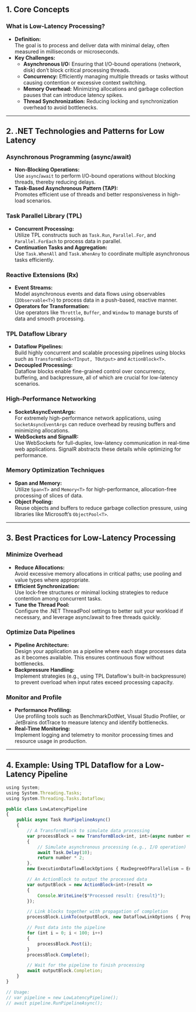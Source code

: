 ## 1. Core Concepts

### What is Low-Latency Processing?
- **Definition:**  
  The goal is to process and deliver data with minimal delay, often measured in milliseconds or microseconds.
- **Key Challenges:**  
  - **Asynchronous I/O:** Ensuring that I/O-bound operations (network, disk) don’t block critical processing threads.
  - **Concurrency:** Efficiently managing multiple threads or tasks without causing contention or excessive context switching.
  - **Memory Overhead:** Minimizing allocations and garbage collection pauses that can introduce latency spikes.
  - **Thread Synchronization:** Reducing locking and synchronization overhead to avoid bottlenecks.

---

## 2. .NET Technologies and Patterns for Low Latency

### Asynchronous Programming (async/await)
- **Non-Blocking Operations:**  
  Use `async`/`await` to perform I/O-bound operations without blocking threads, thereby reducing delays.
- **Task-Based Asynchronous Pattern (TAP):**  
  Promotes efficient use of threads and better responsiveness in high-load scenarios.

### Task Parallel Library (TPL)
- **Concurrent Processing:**  
  Utilize TPL constructs such as `Task.Run`, `Parallel.For`, and `Parallel.ForEach` to process data in parallel.
- **Continuation Tasks and Aggregation:**  
  Use `Task.WhenAll` and `Task.WhenAny` to coordinate multiple asynchronous tasks efficiently.

### Reactive Extensions (Rx)
- **Event Streams:**  
  Model asynchronous events and data flows using observables (`IObservable<T>`) to process data in a push-based, reactive manner.
- **Operators for Transformation:**  
  Use operators like `Throttle`, `Buffer`, and `Window` to manage bursts of data and smooth processing.

### TPL Dataflow Library
- **Dataflow Pipelines:**  
  Build highly concurrent and scalable processing pipelines using blocks such as `TransformBlock<TInput, TOutput>` and `ActionBlock<T>`.
- **Decoupled Processing:**  
  Dataflow blocks enable fine-grained control over concurrency, buffering, and backpressure, all of which are crucial for low-latency scenarios.

### High-Performance Networking
- **SocketAsyncEventArgs:**  
  For extremely high-performance network applications, using `SocketAsyncEventArgs` can reduce overhead by reusing buffers and minimizing allocations.
- **WebSockets and SignalR:**  
  Use WebSockets for full-duplex, low-latency communication in real-time web applications. SignalR abstracts these details while optimizing for performance.

### Memory Optimization Techniques
- **Span<T> and Memory<T>:**  
  Utilize `Span<T>` and `Memory<T>` for high-performance, allocation-free processing of slices of data.
- **Object Pooling:**  
  Reuse objects and buffers to reduce garbage collection pressure, using libraries like Microsoft’s `ObjectPool<T>`.

---

## 3. Best Practices for Low-Latency Processing

### Minimize Overhead
- **Reduce Allocations:**  
  Avoid excessive memory allocations in critical paths; use pooling and value types where appropriate.
- **Efficient Synchronization:**  
  Use lock-free structures or minimal locking strategies to reduce contention among concurrent tasks.
- **Tune the Thread Pool:**  
  Configure the .NET ThreadPool settings to better suit your workload if necessary, and leverage async/await to free threads quickly.

### Optimize Data Pipelines
- **Pipeline Architecture:**  
  Design your application as a pipeline where each stage processes data as it becomes available. This ensures continuous flow without bottlenecks.
- **Backpressure Handling:**  
  Implement strategies (e.g., using TPL Dataflow's built-in backpressure) to prevent overload when input rates exceed processing capacity.

### Monitor and Profile
- **Performance Profiling:**  
  Use profiling tools such as BenchmarkDotNet, Visual Studio Profiler, or JetBrains dotTrace to measure latency and identify bottlenecks.
- **Real-Time Monitoring:**  
  Implement logging and telemetry to monitor processing times and resource usage in production.

---

## 4. Example: Using TPL Dataflow for a Low-Latency Pipeline

```typescript
using System;
using System.Threading.Tasks;
using System.Threading.Tasks.Dataflow;

public class LowLatencyPipeline
{
    public async Task RunPipelineAsync()
    {
        // A TransformBlock to simulate data processing
        var processBlock = new TransformBlock<int, int>(async number =>
        {
            // Simulate asynchronous processing (e.g., I/O operation)
            await Task.Delay(10);
            return number * 2;
        },
        new ExecutionDataflowBlockOptions { MaxDegreeOfParallelism = Environment.ProcessorCount });

        // An ActionBlock to output the processed data
        var outputBlock = new ActionBlock<int>(result =>
        {
            Console.WriteLine($"Processed result: {result}");
        });

        // Link blocks together with propagation of completion
        processBlock.LinkTo(outputBlock, new DataflowLinkOptions { PropagateCompletion = true });

        // Post data into the pipeline
        for (int i = 0; i < 100; i++)
        {
            processBlock.Post(i);
        }
        processBlock.Complete();

        // Wait for the pipeline to finish processing
        await outputBlock.Completion;
    }
}

// Usage:
// var pipeline = new LowLatencyPipeline();
// await pipeline.RunPipelineAsync();
```